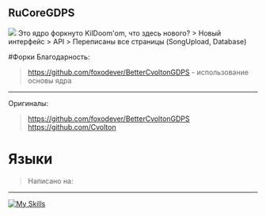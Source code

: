 ## RuCoreGDPS
<body><img src="https://cloud.hinja.ru/uploads/Picsart_22-11-17_23-54-14-420.png"></body>
Это ядро форкнуто KilDoom'om, что здесь нового?
> Новый интерфейс
> API
> Переписаны все страницы (SongUpload, Database)

#Форки
Благодарность:
> https://github.com/foxodever/BetterCvoltonGDPS - использование основы ядра
---
Оригиналы:
> https://github.com/foxodever/BetterCvoltonGDPS
> https://github.com/Cvolton

# Языки
> Написано на:
---
[![My Skills](https://skillicons.dev/icons?i=js,html,css,php)](https://skillicons.dev)
